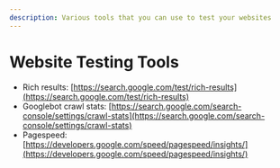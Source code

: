```yaml
---
description: Various tools that you can use to test your websites
---
```


# Website Testing Tools

* Rich results: [https://search.google.com/test/rich-results](https://search.google.com/test/rich-results)
* Googlebot crawl stats: [https://search.google.com/search-console/settings/crawl-stats](https://search.google.com/search-console/settings/crawl-stats)
* Pagespeed: [https://developers.google.com/speed/pagespeed/insights/](https://developers.google.com/speed/pagespeed/insights/)

